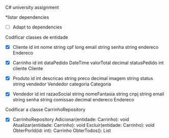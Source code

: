 C# university assignment

*listar dependencies
- [ ] Adapt to dependencies 

Codificar classes de entidade

- [X] Cliente
id int
nome string
cpf long
email string
senha string
endereco Endereco

- [X] Carrinho
id int
dataPedido DateTime
valorTotal decimal
statusPedido int
cliente Cliente

- [X] Produto
id int
descricao string
preco decimal
imagem string
status string
vendedor Vendedor
categoria Categoria

- [X] Vendedor
id int
razaoSocial string
nomeFantasia string
cnpj string
email string
senha string
comissao decimal
endereco Endereco

Codificar a classe CarrinhoRepository

- [X] CarrinhoRepository
Adicionar(entidade: Carrinho): void
Atualizar(entidade: Carrinho): void
Excluir(entidade: Carrinho): void
ObterPorId(id: int): Carrinho
ObterTodos(): List<Carrinho>
